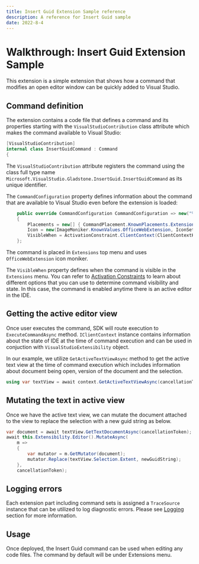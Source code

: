 ```yaml
---
title: Insert Guid Extension Sample reference
description: A reference for Insert Guid sample
date: 2022-8-4
---
```


# Walkthrough: Insert Guid Extension Sample

This extension is a simple extension that shows how a command that modifies an open editor window can be quickly added to Visual Studio.

## Command definition

The extension contains a code file that defines a command and its properties starting with the `VisualStudioContribution` class attribute which makes the command available to Visual Studio:

```csharp
[VisualStudioContribution]
internal class InsertGuidCommand : Command
{
```

The `VisualStudioContribution` attribute registers the command using the class full type name `Microsoft.VisualStudio.Gladstone.InsertGuid.InsertGuidCommand` as its unique identifier.

The `CommandConfiguration` property defines information about the command that are available to Visual Studio even before the extension is loaded:

```csharp
    public override CommandConfiguration CommandConfiguration => new("%InsertGuid.InsertGuidCommand.DisplayName%")
    {
        Placements = new[] { CommandPlacement.KnownPlacements.ExtensionsMenu },
        Icon = new(ImageMoniker.KnownValues.OfficeWebExtension, IconSettings.    IconAndText),
        VisibleWhen = ActivationConstraint.ClientContext(ClientContextKey.Shell.ActiveEditorContentType, ".+"),
    };
```

The command is placed in `Extensions` top menu and uses `OfficeWebExtension` icon moniker.

The `VisibleWhen` property defines when the command is visible in the `Extensions` menu. You can refer to [Activation Constraints](../inside-the-sdk/activation-constraints.md/) to learn about different options that you can use to determine command visibility and state. In this case, the command is enabled anytime there is an active editor in the IDE.

## Getting the active editor view

Once user executes the command, SDK will route execution to `ExecuteCommandAsync` method. `IClientContext` instance contains information about the state of IDE at the time of command execution and can be used in conjuction with `VisualStudioExtensibility` object.

In our example, we utilize `GetActiveTextViewAsync` method to get the active text view at the time of command execution which includes information about document being open, version of the document and the selection.

```csharp
using var textView = await context.GetActiveTextViewAsync(cancellationToken);
```

## Mutating the text in active view

Once we have the active text view, we can mutate the document attached to the view to replace the selection with a new guid string as below.

```csharp
var document = await textView.GetTextDocumentAsync(cancellationToken);
await this.Extensibility.Editor().MutateAsync(
    m =>
    {
        var mutator = m.GetMutator(document);
        mutator.Replace(textView.Selection.Extent, newGuidString);
    },
    cancellationToken);
```

## Logging errors

Each extension part including command sets is assigned a `TraceSource` instance that can be utilized to log diagnostic errors. Please see [Logging](../inside-the-sdk/logging.md) section for more information.

## Usage

Once deployed, the Insert Guid command can be used when editing any code files. The command by default will be under Extensions menu.